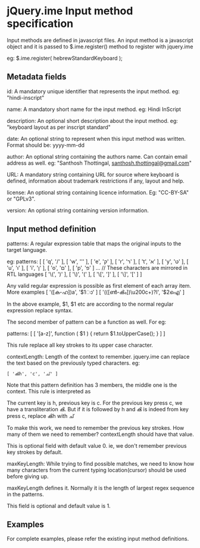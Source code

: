 jQuery.ime Input method specification
=====================================

Input methods are defined in javascript files. An input method is a javascript
object and it is passed to $.ime.register() method to register with jquery.ime

eg: $.ime.register( hebrewStandardKeyboard );

Metadata fields
---------------

id: A mandatory unique identifier that represents the input method.
eg: "hindi-inscript"

name: A mandatory short name for the input method. eg: Hindi InScript

description: An optional short description about the input method.
eg: "keyboard layout as per inscript standard"

date: An optional string to represent when this input method was written.
Format should be: yyyy-mm-dd

author: An optional string containing the authors name. Can contain email
address as well. eg: "Santhosh Thottingal, <santhosh.thottingal@gmail.com>"

URL: A mandatory string containing URL for source where keyboard is defined,
information about trademark restrictions if any, layout and help.

license: An optional string containing licence information. Eg: "CC-BY-SA" or
"GPLv3".

version: An optional string containing version information.

Input method definition
-----------------------

patterns: A regular expression table that maps the original inputs to the
target language.

eg:
patterns: [
		[ 'q', '/' ],
		[ 'w', '\'' ],
		[ 'e', 'ק' ],
		[ 'r', 'ר' ],
		[ 't', 'א' ],
		[ 'y', 'ט' ],
		[ 'u', 'ו' ],
		[ 'i', 'ן' ],
		[ 'o', 'ם' ],
		[ 'p', 'פ' ]
		...
		// These characters are mirrored in RTL languages
		[ '\\(', ')' ],
		[ '\\)', '(' ],
		[ '\\[', ']' ],
		[ '\\]', '[' ]
	]

Any valid regular expression is possible as first element of each array item.
More examples
	[ '([ക-ഹ])a', '$1ാ' ]
	[ '(([ൺ-ൿം])\u200c+)?I', '$2ഐ' ]

In the above example, $1, $1 etc are according to the normal regular expression
replace syntax.

The second member of pattern can be a function as well. For eg:

patterns: [ [ '[a-z]', function ( $1 ) {
			return $1.toUpperCase();
		} ] ]

This rule replace all key strokes to its upper case character.

contextLength: Length of the context to remember. jquery.ime can replace the
text based on the previously typed characters. eg:

	[ 'ൿh', 'c', 'ച്' ]

Note that this pattern definition has 3 members, the middle one is the context.
This rule is interpreted as 

The current key is h, previous key is c. For the previous key press c, we have
a transliteration ൿ. But if it is followed by h and ൿ is indeed from key press
c, replace ൿh with ച്

To make this work, we need to remember the previous key strokes. How many of
them we need to remember? contextLength should have that value.

This is optional field with default value 0. ie, we don't remember previous key
strokes by default.

maxKeyLength: While trying to find possible matches, we need to know how many
characters from the current typing location(cursor) should be used before
giving up.

maxKeyLength defines it. Normally it is the length of largest regex sequence in
the patterns.

This field is optional and default value is 1.

Examples
--------

For complete examples, please refer the existing input method definitions.

